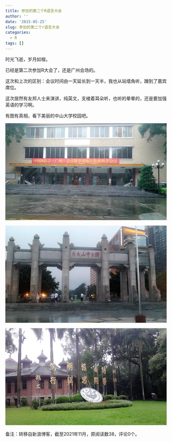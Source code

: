 ```yaml
---
title: 参加的第二个R语言大会
author: ''
date: '2015-05-25'
slug: 参加的第二个r语言大会
categories:
  - R
tags: []
---
```


时光飞逝，岁月如梭。

已经是第二次参加R大会了，还是广州会场的。

这次和上次的区别：会议时间由一天延长到一天半，我也从站墙角听，蹭到了嘉宾席位。

这次居然有友邦人士来演讲，纯英文，支棱着耳朵听，也听的晕晕的，还是要加强英语的学习啊。

有图有真相，看下美丽的中山大学校园吧。

![](images/1.jpg)

![](images/2.jpg)

![](images/3.jpg)

备注：转移自新浪博客，截至2021年11月，原阅读数38，评论0个。 